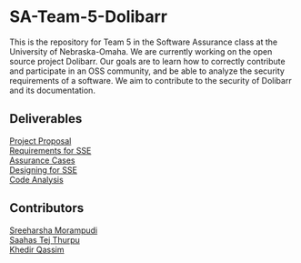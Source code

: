 # SA-Team-5-Dolibarr

This is the repository for Team 5 in the Software Assurance class at the University of Nebraska-Omaha. We are currently working on the open source project Dolibarr. Our goals are to learn how to correctly contribute and participate in an OSS community, and be able to analyze the security requirements of a software. We aim to contribute to the security of Dolibarr and its documentation.

## Deliverables
[Project Proposal](https://github.com/SreeharshaMorampudi/SA-Team-5-Dolibarr/blob/main/Project%20Proposal/Project%20Proposal.md)  
[Requirements for SSE](https://github.com/SreeharshaMorampudi/SA-Team-5-Dolibarr/blob/main/Requirements%20for%20Software%20Security%20Engineering/Requirements%20for%20system%20security%20engineering.md)  
[Assurance Cases](https://github.com/SreeharshaMorampudi/SA-Team-5-Dolibarr/blob/main/Assurance%20Cases/AssuranceCases.md)  
[Designing for SSE](https://github.com/SreeharshaMorampudi/SA-Team-5-Dolibarr/blob/main/Assurance%20Cases/Assurance%20Cases.md)  
[Code Analysis](https://github.com/SreeharshaMorampudi/SA-Team-5-Dolibarr/blob/main/Assurance%20Cases/Assurance%20Cases.md)  

## Contributors
[Sreeharsha Morampudi]()  
[Saahas Tej Thurpu]()  
[Khedir Qassim]()  
